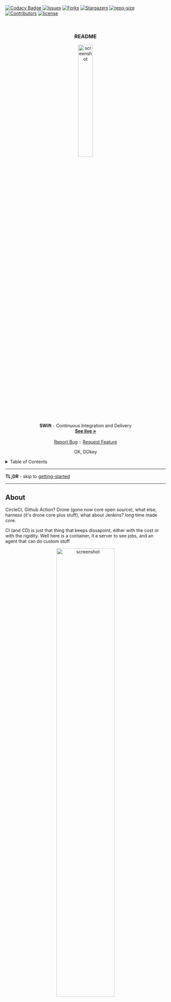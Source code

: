 
<!-- PROJECT SHIELDS -->
[![Codacy Badge][codacy-shield]][codacy-url]
[![Issues][issues-shield]][issues-url]
[![Forks][forks-shield]][forks-url]
[![Stargazers][stars-shield]][stars-url]
[![repo-size][repo-size-shield]][repo-size-url]
[![Contributors][contributors-shield]][contributors-url]
[![license][license-shield]][license-url]

<!-- PROJECT LOGO -->
<br />
<div align="center">

  <h3 align="center">README</h3>

   <a href="#">
      <img src="images/logo.png" alt="screenshot" width="30%">
   </a>

  <p align="center">
    <strong>SWift</strong> - Continuous Integration and Delivery
    <br />
    <a href="https://ci.applycreatures.com"><strong>See live »</strong></a>
    <br />
    <br />
    <a href="https://github.com/apply-creatures/creature-swift/issues">Report Bug</a>
    ::
    <a href="https://github.com/apply-creatures/creature-swift/issues">Request Feature</a>
  </p>
</div>

<p align="center">
OK, DOkey
</p>

<!-- TABLE OF CONTENTS -->
<details>
  <summary>Table of Contents</summary>
      <ol>
         <li>
            <a href="#about">About</a>
            <ul>
                <li>
                    <a href="#built-with">Built With</a>
                </li>
            </ul>
         </li>
         <li>
         <a href="#getting-started">Getting Started</a>
         <ul>
            <li><a href="#prerequisites">Prerequisites</a></li>
            <li><a href="#repo">Repo</a></li>
            <li><a href="#develop">Develop</a></li>
            <li><a href="#build">Build</a></li>
            <li><a href="#deploy">deploy</a></li>
         </ul>
         </li>
         <li><a href="#roadmap">Roadmap</a></li>
         <li><a href="#contributing">Contributing</a></li>
         <li><a href="#license">License</a></li>
         <li><a href="#acknowledgments">Acknowledgments</a></li>
      </ol>
</details>

<hr/>

**TL;DR** - skip to [getting-started](#getting-started)


<hr/>

<!-- ABOUT THE PROJECT -->

## About

CircleCI, Github Action? Drone (gone now core open source), what else, harness (it's drone core plus stuff), what about Jenkins? long time made core.

CI (and CD) is just that thing that keeps dissapoint, either with the cost or with the rigidity.
Well here is a container, it a server to see jobs, and an agent that can do custom stuff

<div align="center">
   <a href="#">
      <img src="images/common-swift.jpg" alt="screenshot" width="60%">
   </a>
</div>

## Features

* Support for simple and complex modeling
* Visualizer and traceability
* Plugins support, can do all you want


Of course, nothing is perfect, but I will try to keep this up to date and fix issues right here.
If you've truly tried everything and still can't get this to work for you, try to reach out. Or raise an issue. But I make no promise

<p align="right">(<a href="#readme-top">back to top</a>)</p>

### Built With

- [Woodpecker](https://woodpecker-ci.org/) - good bye GH actions, CircleCI, even harness finds ways to displease
- 

### Also using

- [Docker](https://www.docker.com/) - like most stuff in there


<hr/>

<!-- GETTING STARTED -->

## Getting Started

### Prerequisites

- you need [Git](https://git-scm.com/) installed
- and [docker](https://www.docker.com/) for doing stuff

### Set up repo

```bash
$ git clone https://github.com/apply-creatures/creature-swift.git
```

Navigate to the repo root's folder & install dependencies

```bash
$ cd ./creature-swift
```

### Build and run locally

0. Configurations

You may want to take a peek at the env variable, you may override some but they should work as is
Can't guess your github org client/id and secret (necessary for oauth integration)

sets some env variable as such:

```bash
ENV WOODPECKER_GITHUB_CLIENT=clientid
ENV WOODPECKER_GITHUB_SECRET=secret
```

1. Build the server

Navigate to the [server](./server/) folder and you would want to edit the  ENVVAR for local

then run this command to build a local container image for the server:

```bash
$ docker build -t creatures-swift:latest .   # better use a tag!
```

3. Run the server

```bash
# this tells docker to start that container interactively and make use of a specific volume for data
# and binds the port 8000 to 8000
$ docker run -p 8000:8000 --mount source=my-vol1,target=/var/lib/woodpecker/ creature-swift:latest
```

4. Access via browser**

- Hit [http://localhost:8000](http://localhost:8000)

You can then generate an agent API key. Keep that as we will need it for the agent.

5. Build the agent

Navigate to the [agent](./agent/) folder.
Add the var:

```ENV WOODPECKER_AGENT_SECRET=thattokenkeyfromserver``` to the agent's Dockerfile


```bash
$ docker build -t creatures-swift-agent:latest .   # better use a tag!
```

6. Run the agent

```bash
$ docker run -p 3000:3000 creature-swift:latest
```

If all goes well the agent will pick up jobs by itself.

### Deploy

**First time**

1. Launch Server
```bash
$ fly launch
```

2. Set the secrets
set those secrets, they are the github org app that gets authorize to access repos:

```bash
$ fly secrets set WOODPECKER_GITHUB_CLIENT=thecliendid
$ fly secrets set WOODPECKER_GITHUB_SECRET=thesecret
```

3. Create volume

```bash
# this creates a volume called woodpecker in region waw (Kraków)
$ fly volumes create woodpecker_data -r waw 
```

4. Generate a certificate

```bash
$ fly certs add ci.example.com # of course just an example
# and you can then add the appname.fly.dev as CNAME DNS entry in your DNS holder
```

**Subsequent deployments**

Just 

```bash
$ fly deploy
```

The agent TODO: It's about the same steps, review settings that are env specific, keep sensitive things secrets.

<p align="right">(<a href="#readme-top">back to top</a>)</p>


<hr/>

## Roadmap

- [x] Setup a repo with the what and instructions
- [x] Validate the container
- [x] Get the server deployed and picking up some git repo triggers
- [x] Agents
- [x] Complement agent container to set up fly cli

<hr/>

## Contributing

Contributions are what make the open source community such an amazing place to learn, inspire, and create. Any contributions you make are **greatly appreciated**.

If you have a suggestion that would make this better, please fork the repo and create a pull request. You can also simply open an issue with the tag "enhancement".
Don't forget to give the project a star! Thanks again!

1. fork the Project
2. create your Feature Branch (`git checkout -b feature/some-feature`)
3. commit your Changes (`git commit -m 'Add some feature'`)
4. push to the Branch (`git push origin feature/some-feature`)
5. open a Pull Request

<hr/>

<p align="right">(<a href="#readme-top">back to top</a>)</p>

<hr/>

## Acknowledgments

It would never end. I've done this work not just off dozens of other people's open source work, but hundreds, thousands, or maybe millions.


<!-- Refs -->

[codacy-url]: https://app.codacy.com/gh/apply-creatures/creature-swift/dashboard
[codacy-shield]: https://img.shields.io/codacy/grade/appid?style=for-the-badge
[contributors-shield]: https://img.shields.io/github/contributors/apply-creatures/creature-swift.svg?style=for-the-badge
[contributors-url]: https://github.com/apply-creatures/creature-swift/graphs/contributors
[forks-shield]: https://img.shields.io/github/forks/apply-creatures/creature-swift.svg?style=for-the-badge
[forks-url]: https://github.com/apply-creatures/creature-swift/network/members
[stars-shield]: https://img.shields.io/github/stars/apply-creatures/creature-swift.svg?style=for-the-badge
[stars-url]: https://github.com/apply-creatures/creature-swift/stargazers
[issues-shield]: https://img.shields.io/github/issues/apply-creatures/creature-swift.svg?style=for-the-badge
[issues-url]: https://github.com/apply-creatures/creature-swift/issues
[license-shield]: https://img.shields.io/github/license/apply-creatures/creature-swift.svg?style=for-the-badge
[license-url]: https://github.com/apply-creatures/creature-swift/blob/main/licenses/ApacheV2.txt
[score-shield]: https://img.shields.io/ossf-scorecard/github.com/apply-creatures/creature-swift?style=for-the-badge
[score-url]: https://github.com/apply-creatures/creature-swift
[repo-size-shield]: https://img.shields.io/github/repo-size/apply-creatures/creature-swift?style=for-the-badge
[repo-size-url]: https://github.com/apply-creatures/creature-swift/archive/refs/heads/main.zip
[product-screenshot]: images/apply-creatures-logo.png

## Changelog

Changelog see [here](CHANGELOG.md)

## License

[![license][license-shield]][license-url]


If you too produce work and publish it out there, it's clearer to choose a [license](https://choosealicense.com).

```markdown
                               Apache License
                           Version 2.0, January 2004
                        http://www.apache.org/licenses/

   TERMS AND CONDITIONS FOR USE, REPRODUCTION, AND DISTRIBUTION

   1. Definitions.

      "License" shall mean the terms and conditions for use, reproduction,
      and distribution as defined by Sections 1 through 9 of this document.

      "Licensor" shall mean the copyright owner or entity authorized by
      the copyright owner that is granting the License.

      "Legal Entity" shall mean the union of the acting entity and all
      other entities that control, are controlled by, or are under common
      control with that entity. For the purposes of this definition,
      "control" means (i) the power, direct or indirect, to cause the
      direction or management of such entity, whether by contract or
      otherwise, or (ii) ownership of fifty percent (50%) or more of the
      outstanding shares, or (iii) beneficial ownership of such entity.

      "You" (or "Your") shall mean an individual or Legal Entity
      exercising permissions granted by this License.

      "Source" form shall mean the preferred form for making modifications,
      including but not limited to software source code, documentation
      source, and configuration files.

      "Object" form shall mean any form resulting from mechanical
      transformation or translation of a Source form, including but
      not limited to compiled object code, generated documentation,
      and conversions to other media types.

      "Work" shall mean the work of authorship, whether in Source or
      Object form, made available under the License, as indicated by a
      copyright notice that is included in or attached to the work
      (an example is provided in the Appendix below).

      "Derivative Works" shall mean any work, whether in Source or Object
      form, that is based on (or derived from) the Work and for which the
      editorial revisions, annotations, elaborations, or other modifications
      represent, as a whole, an original work of authorship. For the purposes
      of this License, Derivative Works shall not include works that remain
      separable from, or merely link (or bind by name) to the interfaces of,
      the Work and Derivative Works thereof.

      "Contribution" shall mean any work of authorship, including
      the original version of the Work and any modifications or additions
      to that Work or Derivative Works thereof, that is intentionally
      submitted to Licensor for inclusion in the Work by the copyright owner
      or by an individual or Legal Entity authorized to submit on behalf of
      the copyright owner. For the purposes of this definition, "submitted"
      means any form of electronic, verbal, or written communication sent
      to the Licensor or its representatives, including but not limited to
      communication on electronic mailing lists, source code control systems,
      and issue tracking systems that are managed by, or on behalf of, the
      Licensor for the purpose of discussing and improving the Work, but
      excluding communication that is conspicuously marked or otherwise
      designated in writing by the copyright owner as "Not a Contribution."

      "Contributor" shall mean Licensor and any individual or Legal Entity
      on behalf of whom a Contribution has been received by Licensor and
      subsequently incorporated within the Work.

   2. Grant of Copyright License. Subject to the terms and conditions of
      this License, each Contributor hereby grants to You a perpetual,
      worldwide, non-exclusive, no-charge, royalty-free, irrevocable
      copyright license to reproduce, prepare Derivative Works of,
      publicly display, publicly perform, sublicense, and distribute the
      Work and such Derivative Works in Source or Object form.

   3. Grant of Patent License. Subject to the terms and conditions of
      this License, each Contributor hereby grants to You a perpetual,
      worldwide, non-exclusive, no-charge, royalty-free, irrevocable
      (except as stated in this section) patent license to make, have made,
      use, offer to sell, sell, import, and otherwise transfer the Work,
      where such license applies only to those patent claims licensable
      by such Contributor that are necessarily infringed by their
      Contribution(s) alone or by combination of their Contribution(s)
      with the Work to which such Contribution(s) was submitted. If You
      institute patent litigation against any entity (including a
      cross-claim or counterclaim in a lawsuit) alleging that the Work
      or a Contribution incorporated within the Work constitutes direct
      or contributory patent infringement, then any patent licenses
      granted to You under this License for that Work shall terminate
      as of the date such litigation is filed.

   4. Redistribution. You may reproduce and distribute copies of the
      Work or Derivative Works thereof in any medium, with or without
      modifications, and in Source or Object form, provided that You
      meet the following conditions:

      (a) You must give any other recipients of the Work or
          Derivative Works a copy of this License; and

      (b) You must cause any modified files to carry prominent notices
          stating that You changed the files; and

      (c) You must retain, in the Source form of any Derivative Works
          that You distribute, all copyright, patent, trademark, and
          attribution notices from the Source form of the Work,
          excluding those notices that do not pertain to any part of
          the Derivative Works; and

      (d) If the Work includes a "NOTICE" text file as part of its
          distribution, then any Derivative Works that You distribute must
          include a readable copy of the attribution notices contained
          within such NOTICE file, excluding those notices that do not
          pertain to any part of the Derivative Works, in at least one
          of the following places: within a NOTICE text file distributed
          as part of the Derivative Works; within the Source form or
          documentation, if provided along with the Derivative Works; or,
          within a display generated by the Derivative Works, if and
          wherever such third-party notices normally appear. The contents
          of the NOTICE file are for informational purposes only and
          do not modify the License. You may add Your own attribution
          notices within Derivative Works that You distribute, alongside
          or as an addendum to the NOTICE text from the Work, provided
          that such additional attribution notices cannot be construed
          as modifying the License.

      You may add Your own copyright statement to Your modifications and
      may provide additional or different license terms and conditions
      for use, reproduction, or distribution of Your modifications, or
      for any such Derivative Works as a whole, provided Your use,
      reproduction, and distribution of the Work otherwise complies with
      the conditions stated in this License.

   5. Submission of Contributions. Unless You explicitly state otherwise,
      any Contribution intentionally submitted for inclusion in the Work
      by You to the Licensor shall be under the terms and conditions of
      this License, without any additional terms or conditions.
      Notwithstanding the above, nothing herein shall supersede or modify
      the terms of any separate license agreement you may have executed
      with Licensor regarding such Contributions.

   6. Trademarks. This License does not grant permission to use the trade
      names, trademarks, service marks, or product names of the Licensor,
      except as required for reasonable and customary use in describing the
      origin of the Work and reproducing the content of the NOTICE file.

   7. Disclaimer of Warranty. Unless required by applicable law or
      agreed to in writing, Licensor provides the Work (and each
      Contributor provides its Contributions) on an "AS IS" BASIS,
      WITHOUT WARRANTIES OR CONDITIONS OF ANY KIND, either express or
      implied, including, without limitation, any warranties or conditions
      of TITLE, NON-INFRINGEMENT, MERCHANTABILITY, or FITNESS FOR A
      PARTICULAR PURPOSE. You are solely responsible for determining the
      appropriateness of using or redistributing the Work and assume any
      risks associated with Your exercise of permissions under this License.

   8. Limitation of Liability. In no event and under no legal theory,
      whether in tort (including negligence), contract, or otherwise,
      unless required by applicable law (such as deliberate and grossly
      negligent acts) or agreed to in writing, shall any Contributor be
      liable to You for damages, including any direct, indirect, special,
      incidental, or consequential damages of any character arising as a
      result of this License or out of the use or inability to use the
      Work (including but not limited to damages for loss of goodwill,
      work stoppage, computer failure or malfunction, or any and all
      other commercial damages or losses), even if such Contributor
      has been advised of the possibility of such damages.

   9. Accepting Warranty or Additional Liability. While redistributing
      the Work or Derivative Works thereof, You may choose to offer,
      and charge a fee for, acceptance of support, warranty, indemnity,
      or other liability obligations and/or rights consistent with this
      License. However, in accepting such obligations, You may act only
      on Your own behalf and on Your sole responsibility, not on behalf
      of any other Contributor, and only if You agree to indemnify,
      defend, and hold each Contributor harmless for any liability
      incurred by, or claims asserted against, such Contributor by reason
      of your accepting any such warranty or additional liability.

   END OF TERMS AND CONDITIONS

   APPENDIX: How to apply the Apache License to your work.

      To apply the Apache License to your work, attach the following
      boilerplate notice, with the fields enclosed by brackets "[]"
      replaced with your own identifying information. (Don't include
      the brackets!)  The text should be enclosed in the appropriate
      comment syntax for the file format. We also recommend that a
      file or class name and description of purpose be included on the
      same "printed page" as the copyright notice for easier
      identification within third-party archives.

   Copyright [yyyy] [name of copyright owner]

   Licensed under the Apache License, Version 2.0 (the "License");
   you may not use this file except in compliance with the License.
   You may obtain a copy of the License at

       http://www.apache.org/licenses/LICENSE-2.0

   Unless required by applicable law or agreed to in writing, software
   distributed under the License is distributed on an "AS IS" BASIS,
   WITHOUT WARRANTIES OR CONDITIONS OF ANY KIND, either express or implied.
   See the License for the specific language governing permissions and
   limitations under the License.
```
